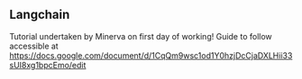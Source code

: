 Langchain
---------

Tutorial undertaken by Minerva on first day of working!
Guide to follow accessible at https://docs.google.com/document/d/1CqQm9wsc1od1Y0hzjDcCjaDXLHii33sUI8xg1bpcEmo/edit
